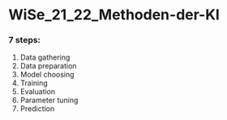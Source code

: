 # WiSe_21_22_Methoden-der-KI

### 7 steps:
1. Data gathering
2. Data preparation
3. Model choosing
4. Training
5. Evaluation
6. Parameter tuning
7. Prediction
